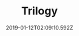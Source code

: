 ---
title: Trilogy
artist: The Weeknd
date: 2019-01-12T02:09:10.592Z
cover: /upload/8386fd594c42ffe29b24159714f9da0b.jpg
styles:
  - Electronic
links:
  spotify: https://play.spotify.com/album/5EbpxRwbbpCJUepbqVTZ1U
  youtube: https://music.youtube.com/playlist?list=OLAK5uy_n605tdRYQ63n073eyZnElBgBVTMtHK6nI
  applemusic: https://itunes.apple.com/us/album/trilogy/571371388?uo=4
  soundcloud: ""
  bandcamp: ""
  deezer: https://www.deezer.com/album/6086515
---